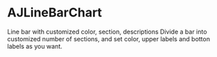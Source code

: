# AJLineBarChart
Line bar with customized color, section, descriptions
Divide a bar into customized number of sections, and set color, upper labels and botton labels as you want.
